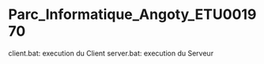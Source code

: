 # Parc_Informatique_Angoty_ETU001970
client.bat: execution du Client
server.bat: execution du Serveur
